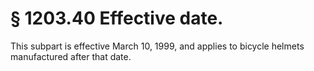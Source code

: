 # § 1203.40   Effective date.

This subpart is effective March 10, 1999, and applies to bicycle helmets manufactured after that date.




